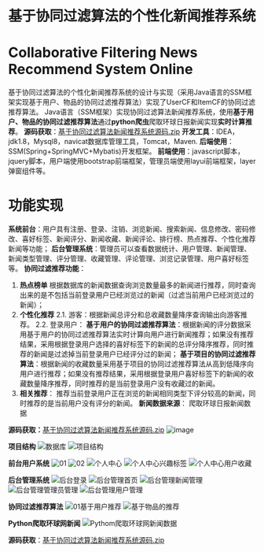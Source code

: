 # 基于协同过滤算法的个性化新闻推荐系统
# Collaborative Filtering News Recommend System Online
 基于协同过滤算法的个性化新闻推荐系统的设计与实现（采用Java语言的SSM框架实现基于用户、物品的协同过滤推荐算法）实现了UserCF和ItemCF的协同过滤推荐算法。
Java语言（SSM框架）实现协同过滤算法新闻推荐系统，使用**基于用户、物品的协同过滤推荐算法**通过**python爬虫**爬取环球日报新闻实现**实时计算推荐**。
**源码获取**：[基于协同过滤算法新闻推荐系统源码.zip](https://github.com/songwo-153/CollaborativeFilteringNewsRecommendSystem/files/13557079/default.zip)
**开发工具**：IDEA，jdk1.8，Mysql8，navicat数据库管理工具，Tomcat，Maven.
**后端使用**：SSM(Spring+SpringMVC+Mybatis)开发框架。
**前端使用**：javascript脚本，jquery脚本，用户端使用bootstrap前端框架，管理员端使用layui前端框架，layer弹窗组件等。
# 功能实现
**系统前台**：用户具有注册、登录、注销、浏览新闻、搜索新闻、信息修改、密码修改、喜好标签、新闻评分、新闻收藏、新闻评论、排行榜、热点推荐、个性化推荐新闻等功能；
**后台管理系统**：管理员可以查看数据统计、用户管理、新闻管理、新闻类型管理、评分管理、收藏管理、评论管理、浏览记录管理、用户喜好标签等。
**协同过滤推荐功能**：
 1. **热点榜单**
	 根据数据库的新闻数据查询浏览数量最多的新闻进行推荐，同时查询出来的是不包括当前登录用户已经浏览过的新闻（过滤当前用户已经浏览过的新闻）；
 2. **个性化推荐**
    2.1. 游客：根据新闻总评分和总收藏数量降序查询输出向游客推荐。
    2.2. 登录用户：
    **基于用户的协同过滤推荐算法**：根据新闻的评分数据采用基于用户的协同过滤推荐算法实时计算向用户进行新闻推荐；如果没有推荐结果，采用根据登录用户选择的喜好标签下的新闻的总评分降序推荐，同时推荐的新闻是过滤掉当前登录用户已经评分过的新闻；
   **基于项目的协同过滤推荐算法**：根据新闻的收藏数量采用基于项目的协同过滤推荐算法从高到低降序向用户进行推荐；如果没有推荐结果，采用根据登录用户喜好标签下的新闻的收藏数量降序推荐，同时推荐的是当前登录用户没有收藏过的新闻。
 3. **相关推荐**：
     推荐当前登录用户正在浏览的新闻相同类型下评分较高的新闻，同时推荐的是当前用户没有评分的新闻。
**新闻数据来源**：
     爬取环球日报新闻数据  

**源码获取：**[基于协同过滤算法新闻推荐系统源码.zip](https://github.com/songwo-153/CollaborativeFilteringNewsRecommendSystem/files/13557079/default.zip)
![image](https://github.com/user-attachments/assets/4ba0ea64-95aa-48a1-98ee-c372b28a3db4)


**项目结构**
![数据库](https://github.com/user-attachments/assets/cf42b259-4699-4059-b666-f2e4b89787e6)
![项目结构](https://github.com/user-attachments/assets/39ce7a44-8f6a-4abd-9756-e3f6157847da)

**前台用户系统**
![01](https://github.com/user-attachments/assets/c2a90c89-4dcc-4c9d-ad5a-847e33de66f5)
![02](https://github.com/user-attachments/assets/a74d4a21-4e06-48ea-b849-77308a1f2cd5)
![个人中心](https://github.com/user-attachments/assets/0784ab43-2c98-49de-9202-49f7bc56a119)
![个人中心兴趣标签](https://github.com/user-attachments/assets/87bed9ba-9aed-4eb1-a9fa-47ae87e06bbf)
![个人中心用户收藏](https://github.com/user-attachments/assets/9f74e8d9-b075-461d-900c-a23f161edb4c)

**后台管理系统**
![后台登录](https://github.com/user-attachments/assets/0ebb9706-76ee-451e-a4d1-cce2deddeede)
![后台管理首页](https://github.com/user-attachments/assets/2129910e-7d65-474c-a1ed-68b4dd8596ff)
![后台管理新闻管理](https://github.com/user-attachments/assets/7828732f-5c93-42e2-906e-0dedfa127bde)
![后台管理管理员管理](https://github.com/user-attachments/assets/59c9de84-2198-4fb5-bacc-42ff867aeba2)
![后台管理用户管理](https://github.com/user-attachments/assets/98c8f79b-bc1d-49a0-8106-8368302c37b3)

**协同过滤推荐算法**
![01基于用户推荐](https://github.com/user-attachments/assets/271a8e6b-6fce-4fb3-9a5b-6529eaf49ff3)
![基于物品的推荐](https://github.com/user-attachments/assets/bc22e8c7-1c84-4236-b2d9-b515143a19a1)

**Python爬取环球网新闻**
![Pythom爬取环球网新闻数据](https://github.com/user-attachments/assets/5a102a36-2b6b-48b9-a90e-faecaee489d0)

**源码获取**：[基于协同过滤算法新闻推荐系统源码.zip](https://github.com/songwo-153/CollaborativeFilteringNewsRecommendSystem/files/13557079/default.zip)



